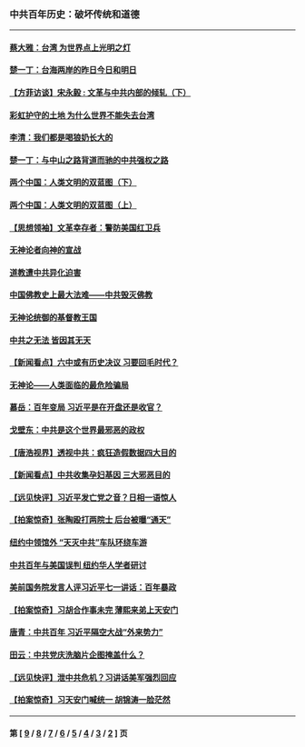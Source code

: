 ### 中共百年历史：破坏传统和道德
---
#### [蔡大雅：台湾 为世界点上光明之灯](../../pages/nf1176114/n13531530.md?03250430) 
#### [楚一丁：台海两岸的昨日今日和明日](../../pages/nf1176114/n13531468.md?03250430) 
#### [【方菲访谈】宋永毅 : 文革与中共内部的倾轧（下）](../../pages/nf1176114/n13486836.md?03250430) 
#### [彩虹护守的土地 为什么世界不能失去台湾](../../pages/nf1176114/n13476849.md?03250430) 
#### [李清：我们都是喝狼奶长大的](../../pages/nf1176114/n13471478.md?03250430) 
#### [楚一丁：与中山之路背道而驰的中共强权之路](../../pages/nf1176114/n13437270.md?03250430) 
#### [两个中国：人类文明的双蓝图（下）](../../pages/nf1176114/n13423132.md?03250430) 
#### [两个中国：人类文明的双蓝图（上）](../../pages/nf1176114/n13422687.md?03250430) 
#### [【思想领袖】文革幸存者：警防美国红卫兵](../../pages/nf1176114/n13339289.md?03250430) 
#### [无神论者向神的宣战](../../pages/nf1176114/n13281535.md?03250430) 
#### [道教遭中共异化迫害](../../pages/nf1176114/n13281463.md?03250430) 
#### [中国佛教史上最大法难——中共毁灭佛教](../../pages/nf1176114/n13281397.md?03250430) 
#### [无神论统御的基督教王国](../../pages/nf1176114/n13281280.md?03250430) 
#### [中共之无法 皆因其无天](../../pages/nf1176114/n13281088.md?03250430) 
#### [【新闻看点】六中或有历史决议 习要回毛时代？](../../pages/nf1176114/n13222895.md?03250430) 
#### [无神论——人类面临的最危险骗局](../../pages/nf1176114/n13196137.md?03250430) 
#### [慕岳：百年变局 习近平是在开盘还是收官？](../../pages/nf1176114/n13206516.md?03250430) 
#### [戈壁东：中共是这个世界最邪恶的政权](../../pages/nf1176114/n13085641.md?03250430) 
#### [【唐浩视界】透视中共：疯狂造假数据四大目的](../../pages/nf1176114/n13080590.md?03250430) 
#### [【新闻看点】中共收集孕妇基因 三大邪恶目的](../../pages/nf1176114/n13077182.md?03250430) 
#### [【远见快评】习近平发亡党之音？日相一语惊人](../../pages/nf1176114/n13074809.md?03250430) 
#### [【拍案惊奇】张陶殴打两院士 后台被曝“通天”](../../pages/nf1176114/n13070496.md?03250430) 
#### [纽约中领馆外 “天灭中共”车队环绕车游](../../pages/nf1176114/n13070693.md?03250430) 
#### [中共百年与美国误判 纽约华人学者研讨](../../pages/nf1176114/n13067969.md?03250430) 
#### [美前国务院发言人评习近平七一讲话：百年暴政](../../pages/nf1176114/n13066986.md?03250430) 
#### [【拍案惊奇】习胡合作事未完 薄熙来弟上天安门](../../pages/nf1176114/n13065867.md?03250430) 
#### [唐青：中共百年 习近平隔空大战“外来势力”](../../pages/nf1176114/n13065976.md?03250430) 
#### [田云：中共党庆洗脑片企图掩盖什么？](../../pages/nf1176114/n13064395.md?03250430) 
#### [【远见快评】泄中共危机？习讲话美军强烈回应](../../pages/nf1176114/n13064269.md?03250430) 
#### [【拍案惊奇】习天安门喊统一 胡锦涛一脸茫然](../../pages/nf1176114/n13063233.md?03250430) 

---
#### 第 [ [9](./9.md?03250430) / [8](./8.md?03250430) / [7](./7.md?03250430) / [6](./6.md?03250430) / [5](./5.md?03250430) / [4](./4.md?03250430) / [3](./3.md?03250430) / [2](./2.md?03250430) ] 页
